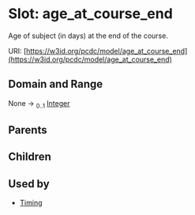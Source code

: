 
# Slot: age_at_course_end


Age of subject (in days) at the end of the course.

URI: [https://w3id.org/pcdc/model/age_at_course_end](https://w3id.org/pcdc/model/age_at_course_end)


## Domain and Range

None &#8594;  <sub>0..1</sub> [Integer](types/Integer.md)

## Parents


## Children


## Used by

 * [Timing](Timing.md)
